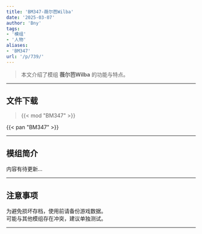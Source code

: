 ```yaml
---
title: 'BM347-薇尔芭Wilba'
date: '2025-03-07'
author: 'Bny'
tags:
- '模组'
- '人物'
aliases:
- 'BM347'
url: '/p/739/'
---
```


> 本文介绍了模组 **薇尔芭Wilba** 的功能与特点。

---

## 文件下载  

> {{< mod "BM347" >}}  

{{< pan "BM347" >}}  

---

## 模组简介

>  
内容有待更新...  

---

## 注意事项

>  
为避免损坏存档，使用前请备份游戏数据。  
可能与其他模组存在冲突，建议单独测试。  

---

